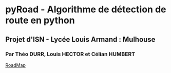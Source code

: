 # pyRoad - Algorithme de détection de route en python
## Projet d'ISN - Lycée Louis Armand : Mulhouse
### Par Théo DURR, Louis HECTOR et Célian HUMBERT

[RoadMap](https://trello.com/b/MZ0V9F0X/isn-roadmap)
